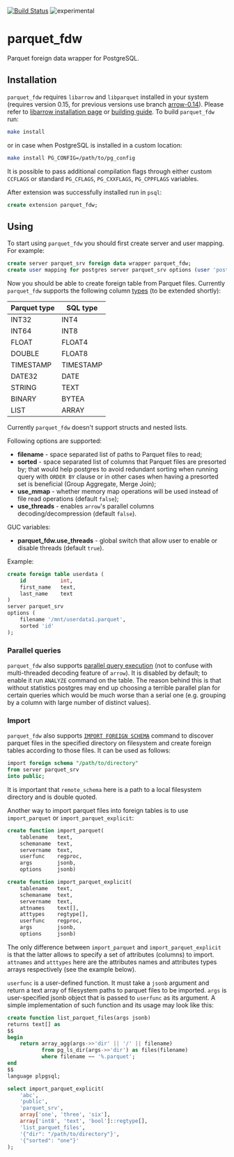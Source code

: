 [![Build Status](https://travis-ci.org/adjust/parquet_fdw.svg?branch=master)](https://travis-ci.org/adjust/parquet_fdw) ![experimental](https://img.shields.io/badge/status-experimental-orange)

# parquet_fdw

Parquet foreign data wrapper for PostgreSQL.

## Installation

`parquet_fdw` requires `libarrow` and `libparquet` installed in your system (requires version 0.15, for previous versions use branch [arrow-0.14](https://github.com/adjust/parquet_fdw/tree/arrow-0.14)). Please refer to [libarrow installation page](https://arrow.apache.org/install/) or [building guide](https://github.com/apache/arrow/blob/master/cpp/README.md).
To build `parquet_fdw` run:
```sh
make install
```
or in case when PostgreSQL is installed in a custom location:
```sh
make install PG_CONFIG=/path/to/pg_config
```
It is possible to pass additional compilation flags through either custom
`CCFLAGS` or standard `PG_CFLAGS`, `PG_CXXFLAGS`, `PG_CPPFLAGS` variables.

After extension was successfully installed run in `psql`:
```sql
create extension parquet_fdw;
```

## Using
To start using `parquet_fdw` you should first create server and user mapping. For example:
```sql
create server parquet_srv foreign data wrapper parquet_fdw;
create user mapping for postgres server parquet_srv options (user 'postgres');
```
Now you should be able to create foreign table from Parquet files. Currently `parquet_fdw` supports the following column [types](https://github.com/apache/arrow/blob/master/cpp/src/arrow/type.h) (to be extended shortly):

| Parquet type |  SQL type |
|--------------|-----------|
|        INT32 |      INT4 |
|        INT64 |      INT8 |
|        FLOAT |    FLOAT4 |
|       DOUBLE |    FLOAT8 |
|    TIMESTAMP | TIMESTAMP |
|       DATE32 |      DATE |
|       STRING |      TEXT |
|       BINARY |     BYTEA |
|         LIST |     ARRAY |

Currently `parquet_fdw` doesn't support structs and nested lists.

Following options are supported:
* **filename** - space separated list of paths to Parquet files to read;
* **sorted** - space separated list of columns that Parquet files are presorted by; that would help postgres to avoid redundant sorting when running query with `ORDER BY` clause or in other cases when having a presorted set is beneficial (Group Aggregate, Merge Join);
* **use_mmap** - whether memory map operations will be used instead of file read operations (default `false`);
* **use_threads** - enables `arrow`'s parallel columns decoding/decompression (default `false`).

GUC variables:
* **parquet_fdw.use_threads** - global switch that allow user to enable or disable threads (default `true`).

Example:
```sql
create foreign table userdata (
    id           int,
    first_name   text,
    last_name    text
)
server parquet_srv
options (
    filename '/mnt/userdata1.parquet',
    sorted 'id'
);
```

### Parallel queries
`parquet_fdw` also supports [parallel query execution](https://www.postgresql.org/docs/current/parallel-query.html) (not to confuse with multi-threaded decoding feature of `arrow`). It is disabled by default; to enable it run `ANALYZE` command on the table. The reason behind this is that without statistics postgres may end up choosing a terrible parallel plan for certain queries which would be much worse than a serial one (e.g. grouping by a column with large number of distinct values).

### Import

`parquet_fdw` also supports [`IMPORT FOREIGN SCHEMA`](https://www.postgresql.org/docs/current/sql-importforeignschema.html) command to discover parquet files in the specified directory on filesystem and create foreign tables according to those files. It can be used as follows:

```sql
import foreign schema "/path/to/directory"
from server parquet_srv
into public;
```

It is important that `remote_schema` here is a path to a local filesystem directory and is double quoted.

Another way to import parquet files into foreign tables is to use `import_parquet` or `import_parquet_explicit`:

```sql
create function import_parquet(
    tablename   text,
    schemaname  text,
    servername  text,
    userfunc    regproc,
    args        jsonb,
    options     jsonb)

create function import_parquet_explicit(
    tablename   text,
    schemaname  text,
    servername  text,
    attnames    text[],
    atttypes    regtype[],
    userfunc    regproc,
    args        jsonb,
    options     jsonb)
```

The only difference between `import_parquet` and `import_parquet_explicit` is that the latter allows to specify a set of attributes (columns) to import. `attnames` and `atttypes` here are the attributes names and attributes types arrays respectively (see the example below).

`userfunc` is a user-defined function. It must take a `jsonb` argument and return a text array of filesystem paths to parquet files to be imported. `args` is user-specified jsonb object that is passed to `userfunc` as its argument. A simple implementation of such function and its usage may look like this:

```sql
create function list_parquet_files(args jsonb)
returns text[] as
$$
begin
    return array_agg(args->>'dir' || '/' || filename)
           from pg_ls_dir(args->>'dir') as files(filename)
           where filename ~~ '%.parquet';
end
$$
language plpgsql;

select import_parquet_explicit(
    'abc',
    'public',
    'parquet_srv',
    array['one', 'three', 'six'],
    array['int8', 'text', 'bool']::regtype[],
    'list_parquet_files',
    '{"dir": "/path/to/directory"}',
    '{"sorted": "one"}'
);
```


